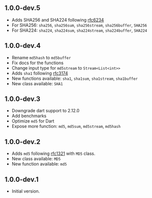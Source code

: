 ## 1.0.0-dev.5

- Adds SHA256 and SHA224 following [rfc6234](https://datatracker.ietf.org/doc/html/rfc6234)
- For SHA256: `sha256`, `sha256sum`, `sha256stream`, `sha256buffer`, `SHA256`
- For SHA224: `sha224`, `sha224sum`, `sha224stream`, `sha224buffer`, `SHA224`

## 1.0.0-dev.4

- Rename `md5hash` to `md5buffer`
- Fix docs for the functions
- Change input type for `md5stream` to `Stream<List<int>>`
- Adds `sha1` following [rfc3174](https://datatracker.ietf.org/doc/html/rfc3174)
- New functions available: `sha1`, `sha1sum`, `sha1stream`, `sha1buffer`
- New class available: `SHA1`

## 1.0.0-dev.3

- Downgrade dart support to 2.12.0
- Add benchmarks
- Optimize `md5` for Dart
- Expose more function: `md5`, `md5sum`, `md5stream`, `md5hash`

## 1.0.0-dev.2

- Adds `md5` following [rfc1321](https://datatracker.ietf.org/doc/html/rfc1321) with `MD5` class.
- New class available: `MD5`
- New function available: `md5`

## 1.0.0-dev.1

- Initial version.
